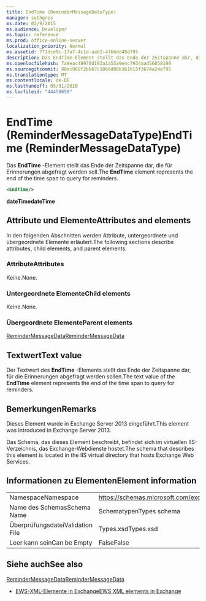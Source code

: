 ```yaml
---
title: EndTime (ReminderMessageDataType)
manager: sethgros
ms.date: 03/9/2015
ms.audience: Developer
ms.topic: reference
ms.prod: office-online-server
localization_priority: Normal
ms.assetid: 771dce9c-17a7-4c1d-aab2-47b6dd48d795
description: Das EndTime-Element stellt das Ende der Zeitspanne dar, die für Erinnerungen abgefragt werden soll.
ms.openlocfilehash: 7a9eac48970d193a1a55a9e4c7934aad56058190
ms.sourcegitcommit: 88ec988f2bb67c1866d06b361615f3674a24e795
ms.translationtype: MT
ms.contentlocale: de-DE
ms.lasthandoff: 05/31/2020
ms.locfileid: "44459658"
---
```

# <a name="endtime-remindermessagedatatype"></a><span data-ttu-id="ab4f4-103">EndTime (ReminderMessageDataType)</span><span class="sxs-lookup"><span data-stu-id="ab4f4-103">EndTime (ReminderMessageDataType)</span></span>

<span data-ttu-id="ab4f4-104">Das **EndTime** -Element stellt das Ende der Zeitspanne dar, die für Erinnerungen abgefragt werden soll.</span><span class="sxs-lookup"><span data-stu-id="ab4f4-104">The **EndTime** element represents the end of the time span to query for reminders.</span></span> 
  
```XML
<EndTime/>
```

 <span data-ttu-id="ab4f4-105">**dateTime**</span><span class="sxs-lookup"><span data-stu-id="ab4f4-105">**dateTime**</span></span>
## <a name="attributes-and-elements"></a><span data-ttu-id="ab4f4-106">Attribute und Elemente</span><span class="sxs-lookup"><span data-stu-id="ab4f4-106">Attributes and elements</span></span>

<span data-ttu-id="ab4f4-107">In den folgenden Abschnitten werden Attribute, untergeordnete und übergeordnete Elemente erläutert.</span><span class="sxs-lookup"><span data-stu-id="ab4f4-107">The following sections describe attributes, child elements, and parent elements.</span></span>
  
### <a name="attributes"></a><span data-ttu-id="ab4f4-108">Attribute</span><span class="sxs-lookup"><span data-stu-id="ab4f4-108">Attributes</span></span>

<span data-ttu-id="ab4f4-109">Keine.</span><span class="sxs-lookup"><span data-stu-id="ab4f4-109">None.</span></span>
  
### <a name="child-elements"></a><span data-ttu-id="ab4f4-110">Untergeordnete Elemente</span><span class="sxs-lookup"><span data-stu-id="ab4f4-110">Child elements</span></span>

<span data-ttu-id="ab4f4-111">Keine.</span><span class="sxs-lookup"><span data-stu-id="ab4f4-111">None.</span></span>
  
### <a name="parent-elements"></a><span data-ttu-id="ab4f4-112">Übergeordnete Elemente</span><span class="sxs-lookup"><span data-stu-id="ab4f4-112">Parent elements</span></span>

[<span data-ttu-id="ab4f4-113">ReminderMessageData</span><span class="sxs-lookup"><span data-stu-id="ab4f4-113">ReminderMessageData</span></span>](remindermessagedata.md)
  
## <a name="text-value"></a><span data-ttu-id="ab4f4-114">Textwert</span><span class="sxs-lookup"><span data-stu-id="ab4f4-114">Text value</span></span>

<span data-ttu-id="ab4f4-115">Der Textwert des **EndTime** -Elements stellt das Ende der Zeitspanne dar, für die Erinnerungen abgefragt werden sollen.</span><span class="sxs-lookup"><span data-stu-id="ab4f4-115">The text value of the **EndTime** element represents the end of the time span to query for reminders.</span></span> 
  
## <a name="remarks"></a><span data-ttu-id="ab4f4-116">Bemerkungen</span><span class="sxs-lookup"><span data-stu-id="ab4f4-116">Remarks</span></span>

<span data-ttu-id="ab4f4-117">Dieses Element wurde in Exchange Server 2013 eingeführt.</span><span class="sxs-lookup"><span data-stu-id="ab4f4-117">This element was introduced in Exchange Server 2013.</span></span>
  
<span data-ttu-id="ab4f4-118">Das Schema, das dieses Element beschreibt, befindet sich im virtuellen IIS-Verzeichnis, das Exchange-Webdienste hostet.</span><span class="sxs-lookup"><span data-stu-id="ab4f4-118">The schema that describes this element is located in the IIS virtual directory that hosts Exchange Web Services.</span></span>
  
## <a name="element-information"></a><span data-ttu-id="ab4f4-119">Informationen zu Elementen</span><span class="sxs-lookup"><span data-stu-id="ab4f4-119">Element information</span></span>

|||
|:-----|:-----|
|<span data-ttu-id="ab4f4-120">Namespace</span><span class="sxs-lookup"><span data-stu-id="ab4f4-120">Namespace</span></span>  <br/> |https://schemas.microsoft.com/exchange/services/2006/types  <br/> |
|<span data-ttu-id="ab4f4-121">Name des Schemas</span><span class="sxs-lookup"><span data-stu-id="ab4f4-121">Schema Name</span></span>  <br/> |<span data-ttu-id="ab4f4-122">Schematypen</span><span class="sxs-lookup"><span data-stu-id="ab4f4-122">Types schema</span></span>  <br/> |
|<span data-ttu-id="ab4f4-123">Überprüfungsdatei</span><span class="sxs-lookup"><span data-stu-id="ab4f4-123">Validation File</span></span>  <br/> |<span data-ttu-id="ab4f4-124">Types.xsd</span><span class="sxs-lookup"><span data-stu-id="ab4f4-124">Types.xsd</span></span>  <br/> |
|<span data-ttu-id="ab4f4-125">Leer kann sein</span><span class="sxs-lookup"><span data-stu-id="ab4f4-125">Can be Empty</span></span>  <br/> |<span data-ttu-id="ab4f4-126">False</span><span class="sxs-lookup"><span data-stu-id="ab4f4-126">False</span></span>  <br/> |
   
## <a name="see-also"></a><span data-ttu-id="ab4f4-127">Siehe auch</span><span class="sxs-lookup"><span data-stu-id="ab4f4-127">See also</span></span>



[<span data-ttu-id="ab4f4-128">ReminderMessageData</span><span class="sxs-lookup"><span data-stu-id="ab4f4-128">ReminderMessageData</span></span>](remindermessagedata.md)


- [<span data-ttu-id="ab4f4-129">EWS-XML-Elemente in Exchange</span><span class="sxs-lookup"><span data-stu-id="ab4f4-129">EWS XML elements in Exchange</span></span>](ews-xml-elements-in-exchange.md)

